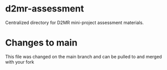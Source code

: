 # d2mr-assessment

Centralized directory for D2MR mini-project assessment materials.

# Changes to main

This file was changed on the main branch and can be pulled to and merged with your fork
